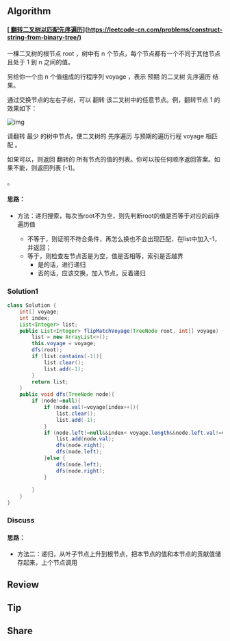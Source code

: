 ## Algorithm

#### [[ 翻转二叉树以匹配先序遍历](https://leetcode-cn.com/problems/flip-binary-tree-to-match-preorder-traversal/)](https://leetcode-cn.com/problems/construct-string-from-binary-tree/)

一棵二叉树的根节点 root ，树中有 n 个节点，每个节点都有一个不同于其他节点且处于 1 到 n 之间的值。

另给你一个由 n 个值组成的行程序列 voyage ，表示 预期 的二叉树 先序遍历 结果。

通过交换节点的左右子树，可以 翻转 该二叉树中的任意节点。例，翻转节点 1 的效果如下：

![img](https://assets.leetcode.com/uploads/2021/02/15/fliptree.jpg)


请翻转 最少 的树中节点，使二叉树的 先序遍历 与预期的遍历行程 voyage 相匹配 。 

如果可以，则返回 翻转的 所有节点的值的列表。你可以按任何顺序返回答案。如果不能，则返回列表 [-1]。

。

#### 思路：

* 方法：递归搜索，每次当root不为空，则先判断root的值是否等于对应的前序遍历值

  * 不等于，则证明不符合条件，再怎么换也不会出现匹配，在list中加入-1，并返回；
  * 等于，则检查左节点否是为空，值是否相等，索引是否越界
    * 是的话，进行递归
    * 否的话，应该交换，加入节点，反着递归
  
  

### Solution1

```java
class Solution {
    int[] voyage;
    int index;
    List<Integer> list;
    public List<Integer> flipMatchVoyage(TreeNode root, int[] voyage) {
        list = new ArrayList<>();
        this.voyage = voyage;
        dfs(root);
        if (list.contains(-1)){
            list.clear();
            list.add(-1);
        }
        return list;
    }
    public void dfs(TreeNode node){
        if (node!=null){
            if (node.val!=voyage[index++]){
                list.clear();
                list.add(-1);
            }
            if (node.left!=null&&index< voyage.length&&node.left.val!=voyage[index]){
                list.add(node.val);
                dfs(node.right);
                dfs(node.left);
            }else {
                dfs(node.left);
                dfs(node.right);
            }
            
        }
    }
}
```

### Discuss

#### 思路：

* 方法二：递归，从叶子节点上升到根节点，把本节点的值和本节点的贡献值储存起来，上个节点调用

  


## Review

## Tip



## Share